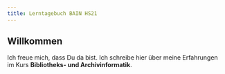 ```yaml
---
title: Lerntagebuch BAIN HS21
---
```


## Willkommen

Ich freue mich, dass Du da bist. Ich schreibe hier über meine Erfahrungen im Kurs **Bibliotheks- und Archivinformatik**.
